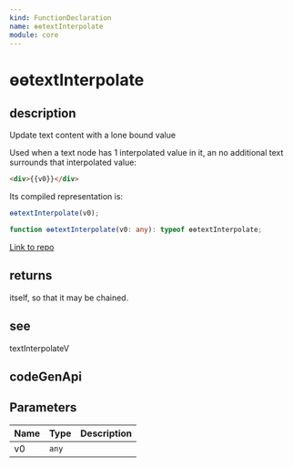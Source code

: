 ```yaml
---
kind: FunctionDeclaration
name: ɵɵtextInterpolate
module: core
---
```


# ɵɵtextInterpolate

## description

Update text content with a lone bound value

Used when a text node has 1 interpolated value in it, an no additional text
surrounds that interpolated value:

```html
<div>{{v0}}</div>
```

Its compiled representation is:

```ts
ɵɵtextInterpolate(v0);
```

```ts
function ɵɵtextInterpolate(v0: any): typeof ɵɵtextInterpolate;
```

[Link to repo](https://github.com/timdeschryver/angular/blob/master/packages/core/src/render3/instructions/text_interpolation.ts#L35-L38)

## returns

itself, so that it may be chained.

## see

textInterpolateV

## codeGenApi

## Parameters

| Name | Type  | Description |
| ---- | ----- | ----------- |
| v0   | `any` |             |
